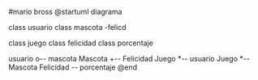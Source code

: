 #mario bross
@startuml diagrama

class usuario
class mascota 
 -felicd        
 
class juego 
class felicidad
class porcentaje

usuario o-- mascota
Mascota +-- Felicidad
Juego *-- usuario
Juego *-- Mascota 
Felicidad -- porcentaje
@end